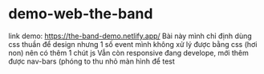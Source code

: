 # demo-web-the-band
link demo: https://the-band-demo.netlify.app/
Bài này mình chỉ định dùng css thuần để design nhưng 1 số event mình không xử lý được bằng css (hơi non) nên có thêm 1 chút js
Vẫn còn responsive đang develope, mới thêm được nav-bars (phóng to thu nhỏ màn hình để test
